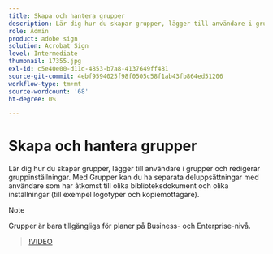 ```yaml
---
title: Skapa och hantera grupper
description: Lär dig hur du skapar grupper, lägger till användare i grupper och redigerar gruppinställningar
role: Admin
product: adobe sign
solution: Acrobat Sign
level: Intermediate
thumbnail: 17355.jpg
exl-id: c5e40e00-d11d-4853-b7a8-4137649ff481
source-git-commit: 4ebf9594025f98f0505c58f1ab43fb864ed51206
workflow-type: tm+mt
source-wordcount: '68'
ht-degree: 0%

---
```


# Skapa och hantera grupper

Lär dig hur du skapar grupper, lägger till användare i grupper och redigerar gruppinställningar. Med Grupper kan du ha separata deluppsättningar med användare som har åtkomst till olika biblioteksdokument och olika inställningar (till exempel logotyper och kopiemottagare).

>[!NOTE]
>
>Grupper är bara tillgängliga för planer på Business- och Enterprise-nivå.

>[!VIDEO](https://video.tv.adobe.com/v/344682?quality=12&learn=on&hidetitle=true)
